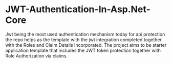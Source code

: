 # JWT-Authentication-In-Asp.Net-Core
Jwt being the most used authentication mechanism today for api protection the repo helps as the template with the jwt integration completed together with the Roles and Claim Details Incorporated.
The project aims to be starter application template that includes the JWT token protection together with Role Authorization via claims.
